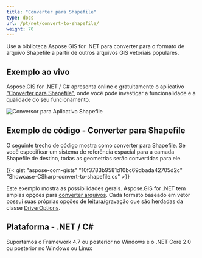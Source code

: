 ```yaml
---
title: "Converter para Shapefile"
type: docs
url: /pt/net/convert-to-shapefile/
weight: 70
---
```


Use a biblioteca Aspose.GIS for .NET para converter para o formato de arquivo Shapefile a partir de outros arquivos GIS vetoriais populares.

## **Exemplo ao vivo**

Aspose.GIS for .NET / C# apresenta online e gratuitamente o aplicativo ["Converter para Shapefile"](https://products.aspose.app/gis/conversion/convert-to-shapefile), onde você pode investigar a funcionalidade e a qualidade do seu funcionamento.

![Conversor para Aplicativo Shapefile](conversion.png)

## **Exemplo de código - Converter para Shapefile**

O seguinte trecho de código mostra como converter para Shapefile. Se você especificar um sistema de referência espacial para a camada Shapefile de destino, todas as geometrias serão convertidas para ele. 

{{< gist "aspose-com-gists" "10f3783b9581d10bc69dbada42705d2c" "Showcase-CSharp-convert-to-shapefile.cs" >}}

Este exemplo mostra as possibilidades gerais. Aspose.GIS for .NET tem amplas opções para [converter arquivos](https://docs.aspose.com/gis/net/vector-layers/). Cada formato baseado em vetor possui suas próprias opções de leitura/gravação que são herdadas da classe [DriverOptions](https://reference.aspose.com/gis/net/aspose.gis/driveroptions).

## **Plataforma - .NET / C#**

Suportamos o Framework 4.7 ou posterior no Windows e o .NET Core 2.0 ou posterior no Windows ou Linux
